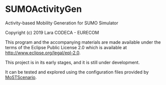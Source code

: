 # SUMOActivityGen
Activity-based Mobility Generation for SUMO Simulator

Copyright (c) 2019 Lara CODECA - EURECOM

This program and the accompanying materials are made available under the
terms of the Eclipse Public License 2.0 which is available at http://www.eclipse.org/legal/epl-2.0.

This project is in its early stages, and it is still under development.

It can be tested and explored using the configuration files provided by [MoSTScenario](https://github.com/lcodeca/MoSTScenario).